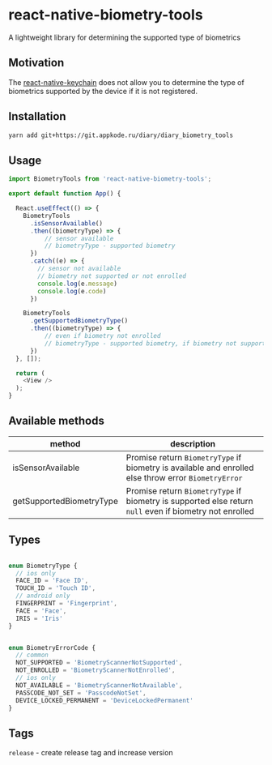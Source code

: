 # react-native-biometry-tools

A lightweight library for determining the supported type of biometrics

## Motivation

The [react-native-keychain](https://www.npmjs.com/package/react-native-keychain) does not allow you to determine the type of biometrics supported by the device if it is not registered.

## Installation

```sh
yarn add git+https://git.appkode.ru/diary/diary_biometry_tools
```

## Usage

```js
import BiometryTools from 'react-native-biometry-tools';

export default function App() {

  React.useEffect(() => {
    BiometryTools
      .isSensorAvailable()
      .then((biometryType) => {
          // sensor available
          // biometryType - supported biometry
      })
      .catch((e) => {
        // sensor not available
        // biometry not supported or not enrolled
        console.log(e.message)
        console.log(e.code)
      })

    BiometryTools
      .getSupportedBiometryType()
      .then((biometryType) => {
          // even if biometry not enrolled
          // biometryType - supported biometry, if biometry not supported then return null
      })
  }, []);

  return (
    <View />
  );
}

```

## Available methods

| method                   | description                                                                                             |
| ------------------------ | ------------------------------------------------------------------------------------------------------- |
| isSensorAvailable        | Promise return `BiometryType` if biometry is available and enrolled else throw error `BiometryError`    |
| getSupportedBiometryType | Promise return `BiometryType` if biometry is supported else return `null` even if biometry not enrolled |


## Types

```ts

enum BiometryType {
  // ios only
  FACE_ID = 'Face ID',
  TOUCH_ID = 'Touch ID',
  // android only
  FINGERPRINT = 'Fingerprint',
  FACE = 'Face',
  IRIS = 'Iris'
}


enum BiometryErrorCode {
  // common  
  NOT_SUPPORTED = 'BiometryScannerNotSupported',
  NOT_ENROLLED = 'BiometryScannerNotEnrolled',
  // ios only
  NOT_AVAILABLE = 'BiometryScannerNotAvailable',
  PASSCODE_NOT_SET = 'PasscodeNotSet',
  DEVICE_LOCKED_PERMANENT = 'DeviceLockedPermanent'
}

```

## Tags

`release` - create release tag and increase version
